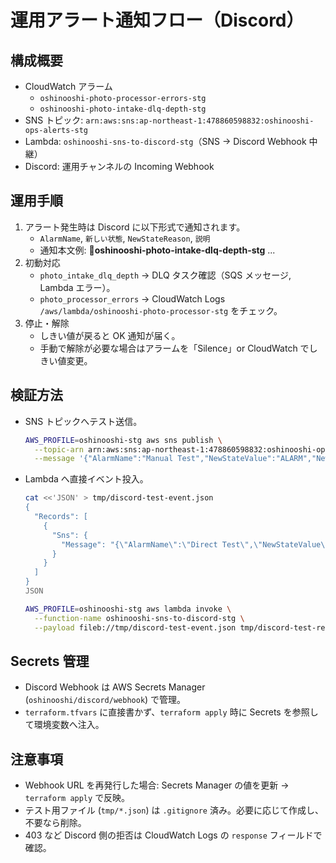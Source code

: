# 運用アラート通知フロー（Discord）

## 構成概要
- CloudWatch アラーム
  - `oshinooshi-photo-processor-errors-stg`
  - `oshinooshi-photo-intake-dlq-depth-stg`
- SNS トピック: `arn:aws:sns:ap-northeast-1:478860598832:oshinooshi-ops-alerts-stg`
- Lambda: `oshinooshi-sns-to-discord-stg`（SNS → Discord Webhook 中継）
- Discord: 運用チャンネルの Incoming Webhook

## 運用手順
1. アラート発生時は Discord に以下形式で通知されます。
   - `AlarmName`, `新しい状態`, `NewStateReason`, `説明`
   - 通知本文例: :rotating_light:**oshinooshi-photo-intake-dlq-depth-stg** ...
2. 初動対応
   - `photo_intake_dlq_depth` → DLQ タスク確認（SQS メッセージ, Lambda エラー）。
   - `photo_processor_errors` → CloudWatch Logs `/aws/lambda/oshinooshi-photo-processor-stg` をチェック。
3. 停止・解除
   - しきい値が戻ると OK 通知が届く。
   - 手動で解除が必要な場合はアラームを「Silence」or CloudWatch でしきい値変更。

## 検証方法
- SNS トピックへテスト送信。
  ```bash
  AWS_PROFILE=oshinooshi-stg aws sns publish \
    --topic-arn arn:aws:sns:ap-northeast-1:478860598832:oshinooshi-ops-alerts-stg \
    --message '{"AlarmName":"Manual Test","NewStateValue":"ALARM","NewStateReason":"Manual milestone","AlarmDescription":"Test dispatch"}'
  ```
- Lambda へ直接イベント投入。
  ```bash
  cat <<'JSON' > tmp/discord-test-event.json
  {
    "Records": [
      {
        "Sns": {
          "Message": "{\"AlarmName\":\"Direct Test\",\"NewStateValue\":\"ALARM\",\"NewStateReason\":\"Manual\",\"AlarmDescription\":\"Lambda testing\"}"
        }
      }
    ]
  }
  JSON

  AWS_PROFILE=oshinooshi-stg aws lambda invoke \
    --function-name oshinooshi-sns-to-discord-stg \
    --payload fileb://tmp/discord-test-event.json tmp/discord-test-response.json
  ```

## Secrets 管理
- Discord Webhook は AWS Secrets Manager (`oshinooshi/discord/webhook`) で管理。
- `terraform.tfvars` に直接書かず、`terraform apply` 時に Secrets を参照して環境変数へ注入。

## 注意事項
- Webhook URL を再発行した場合: Secrets Manager の値を更新 → `terraform apply` で反映。
- テスト用ファイル (`tmp/*.json`) は `.gitignore` 済み。必要に応じて作成し、不要なら削除。
- 403 など Discord 側の拒否は CloudWatch Logs の `response` フィールドで確認。
